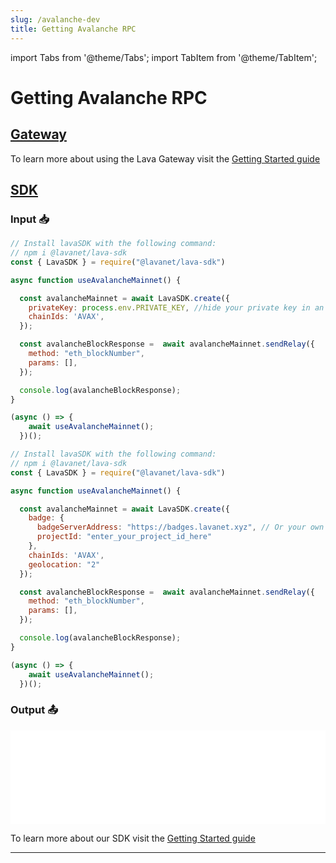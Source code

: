 ```yaml
---
slug: /avalanche-dev
title: Getting Avalanche RPC
---
```


import Tabs from '@theme/Tabs';
import TabItem from '@theme/TabItem';

# Getting Avalanche RPC

## [Gateway](https://gateway.lavanet.xyz/?utm_source=avalanche-dev&utm_medium=docs&utm_campaign=docs-to-gateway)

To learn more about using the Lava Gateway visit the [Getting Started guide](https://docs.lavanet.xyz/gateway-getting-started?utm_source=avalanche-dev&utm_medium=docs&utm_campaign=docs-to-docs)


## [SDK](https://github.com/lavanet/lava-sdk)

### Input 📥


<Tabs>
<TabItem value="backend" label="BackEnd">

```jsx
// Install lavaSDK with the following command:
// npm i @lavanet/lava-sdk
const { LavaSDK } = require("@lavanet/lava-sdk")

async function useAvalancheMainnet() {

  const avalancheMainnet = await LavaSDK.create({
    privateKey: process.env.PRIVATE_KEY, //hide your private key in an environmental variable
    chainIds: 'AVAX',
  });

  const avalancheBlockResponse =  await avalancheMainnet.sendRelay({
    method: "eth_blockNumber",
    params: [],
  });

  console.log(avalancheBlockResponse);
}

(async () => {
    await useAvalancheMainnet();
  })();
```

</TabItem>

<TabItem value="frontend" label="FrontEnd">

```jsx
// Install lavaSDK with the following command:
// npm i @lavanet/lava-sdk
const { LavaSDK } = require("@lavanet/lava-sdk")

async function useAvalancheMainnet() {

  const avalancheMainnet = await LavaSDK.create({
    badge: {
      badgeServerAddress: "https://badges.lavanet.xyz", // Or your own Badge-Server URL 
      projectId: "enter_your_project_id_here" 
    },
    chainIds: 'AVAX',
    geolocation: "2"
  });

  const avalancheBlockResponse =  await avalancheMainnet.sendRelay({
    method: "eth_blockNumber",
    params: [],
  });

  console.log(avalancheBlockResponse);
}

(async () => {
    await useAvalancheMainnet();
  })();
```

</TabItem>
</Tabs>

### Output 📤

<iframe width="100%" src="/img/chains/avalanche_call.webm" frameborder="0" allow="autoplay; encrypted-media; gyroscope; picture-in-picture" allowfullscreen></iframe>

To learn more about our SDK visit the [Getting Started guide](https://docs.lavanet.xyz/sdk-getting-started?utm_source=getting-avalanche-rpc&utm_medium=docs&utm_campaign=docs-to-docs)

<hr />